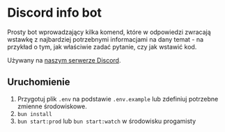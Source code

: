 # Discord info bot

Prosty bot wprowadzający kilka komend, które w odpowiedzi zwracają wstawkę z najbardziej potrzebnymi informacjami na dany temat - na przykład o tym, jak właściwie zadać pytanie, czy jak wstawić kod.

Używany na [naszym serwerze Discord](https://forum.pasja-informatyki.pl/chat-discord).

## Uruchomienie

1. Przygotuj plik `.env` na podstawie `.env.example` lub zdefiniuj potrzebne zmienne środowiskowe.
2. `bun install`
3. `bun start:prod` lub `bun start:watch` w środowisku progamisty
